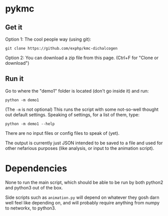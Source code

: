 # pykmc

## Get it

Option 1: The cool people way (using git):

    git clone https://github.com/exphp/kmc-dichalcogen

Option 2: You can download a zip file from this page. (Ctrl+F for "Clone or download")

## Run it

Go to where the "demo1" folder is located (don't go inside it)
and run:

    python -m demo1

(The `-m` is not optional)
This runs the script with some not-so-well thought out default settings.
Speaking of settings, for a list of them, type:

    python -m demo1 --help

There are no input files or config files to speak of (yet).

The output is currently just JSON intended to be saved to a file and used
for other nefarious purposes (like analysis, or input to the animation
script).

# Dependencies

None to run the main script, which should be able to be run by both
python2 and python3 out of the box.

Side scripts such as `animation.py` will depend on whatever they gosh darn
well feel like depending on, and will probably require anything from numpy
to networkx, to python3.




